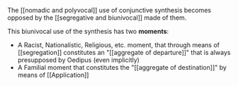The [[nomadic and polyvocal]] use of conjunctive synthesis becomes opposed by the [[segregative and biunivocal]] made of them.

This biunivocal use of the synthesis has two __moments__:
- A Racist, Nationalistic, Religious, etc. moment, that through means of [[segregation]] constitutes an "[[aggregate of departure]]" that is always presupposed by Oedipus (even implicitly)
- A Familial moment that constitutes the "[[aggregate of destination]]" by means of [[Application]]